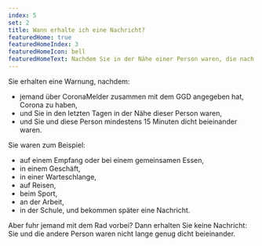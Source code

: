 ```yaml
---
index: 5
set: 2
title: Wann erhalte ich eine Nachricht?
featuredHome: true
featuredHomeIndex: 3
featuredHomeIcon: bell
featuredHomeText: Nachdem Sie in der Nähe einer Person waren, die nach Ihrer Begegnung getestet wurde und Corona hat.
---
```

Sie erhalten eine Warnung, nachdem:
* jemand über CoronaMelder zusammen mit dem GGD angegeben hat, Corona zu haben,
* und Sie in den letzten Tagen in der Nähe dieser Person waren,
* und Sie und diese Person mindestens 15 Minuten dicht beieinander waren.

Sie waren zum Beispiel:
- auf einem Empfang oder bei einem gemeinsamen Essen,
- in einem Geschäft,
- in einer Warteschlange,
- auf Reisen,
- beim Sport,
- an der Arbeit,
- in der Schule,
und bekommen später eine Nachricht.

Aber fuhr jemand mit dem Rad vorbei? Dann erhalten Sie keine Nachricht: Sie und die andere Person waren nicht lange genug dicht beieinander.
